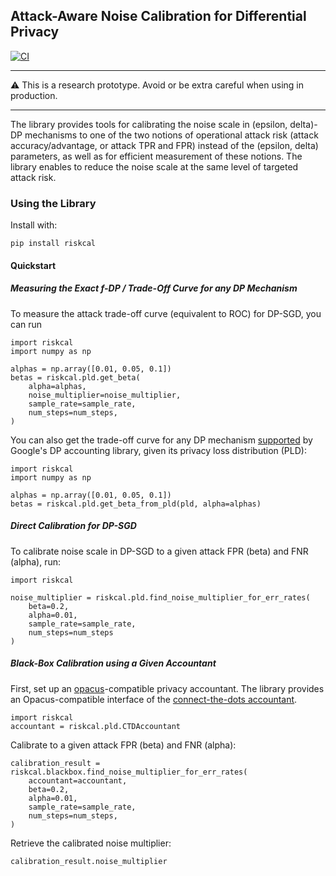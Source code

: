 ## Attack-Aware Noise Calibration for Differential Privacy

[![CI](https://github.com/bogdan-kulynych/riskcal/actions/workflows/ci.yml/badge.svg?branch=main)](https://github.com/bogdan-kulynych/riskcal/actions/workflows/ci.yml)

---

⚠️  This is a research prototype. Avoid or be extra careful when using in production.

---

The library provides tools for calibrating the noise scale in (epsilon, delta)-DP mechanisms to one
of the two notions of operational attack risk (attack accuracy/advantage, or attack TPR and FPR) instead of the
(epsilon, delta) parameters, as well as for efficient measurement of these notions.
The library enables to reduce the noise scale at the same level of targeted attack risk.


### Using the Library

Install with:
```
pip install riskcal
```

#### Quickstart

##### Measuring the Exact f-DP / Trade-Off Curve for any DP Mechanism
To measure the attack trade-off curve (equivalent to ROC) for DP-SGD, you can run
```
import riskcal
import numpy as np

alphas = np.array([0.01, 0.05, 0.1])
betas = riskcal.pld.get_beta(
    alpha=alphas,
    noise_multiplier=noise_multiplier,
    sample_rate=sample_rate,
    num_steps=num_steps,
)
```

You can also get the trade-off curve for any DP mechanism [supported](https://github.com/google/differential-privacy/tree/0b109e959470c43e9f177d5411603b70a56cdc7a/python/dp_accounting)
by Google's DP accounting library, given its privacy loss distribution (PLD):
```
import riskcal
import numpy as np

alphas = np.array([0.01, 0.05, 0.1])
betas = riskcal.pld.get_beta_from_pld(pld, alpha=alphas)
```

##### Direct Calibration for DP-SGD
To calibrate noise scale in DP-SGD to a given attack FPR (beta) and FNR (alpha), run:
```
import riskcal

noise_multiplier = riskcal.pld.find_noise_multiplier_for_err_rates(
    beta=0.2,
    alpha=0.01,
    sample_rate=sample_rate,
    num_steps=num_steps
)
```

##### Black-Box Calibration using a Given Accountant
First, set up an [opacus](https://github.com/pytorch/opacus/)-compatible privacy accountant. The
library provides an Opacus-compatible interface of the [connect-the-dots accountant](https://arxiv.org/abs/2207.04380).
```
import riskcal
accountant = riskcal.pld.CTDAccountant
```

Calibrate to a given attack FPR (beta) and FNR (alpha):
```
calibration_result = riskcal.blackbox.find_noise_multiplier_for_err_rates(
    accountant=accountant,
    beta=0.2,
    alpha=0.01,
    sample_rate=sample_rate,
    num_steps=num_steps,
)
```

Retrieve the calibrated noise multiplier:
```
calibration_result.noise_multiplier
```
